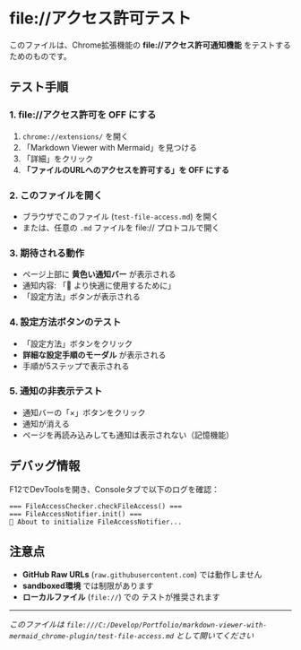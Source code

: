 # file://アクセス許可テスト

このファイルは、Chrome拡張機能の **file://アクセス許可通知機能** をテストするためのものです。

## テスト手順

### 1. file://アクセス許可を **OFF** にする
1. `chrome://extensions/` を開く
2. 「Markdown Viewer with Mermaid」を見つける
3. 「詳細」をクリック
4. **「ファイルのURLへのアクセスを許可する」を OFF にする**

### 2. このファイルを開く
- ブラウザでこのファイル (`test-file-access.md`) を開く
- または、任意の `.md` ファイルを file:// プロトコルで開く

### 3. 期待される動作
- ページ上部に **黄色い通知バー** が表示される
- 通知内容: 「📁 より快適に使用するために」
- 「設定方法」ボタンが表示される

### 4. 設定方法ボタンのテスト
- 「設定方法」ボタンをクリック
- **詳細な設定手順のモーダル** が表示される
- 手順が5ステップで表示される

### 5. 通知の非表示テスト
- 通知バーの「×」ボタンをクリック
- 通知が消える
- ページを再読み込みしても通知は表示されない（記憶機能）

## デバッグ情報

F12でDevToolsを開き、Consoleタブで以下のログを確認：

```
=== FileAccessChecker.checkFileAccess() ===
=== FileAccessNotifier.init() ===
🔔 About to initialize FileAccessNotifier...
```

## 注意点

- **GitHub Raw URLs** (`raw.githubusercontent.com`) では動作しません
- **sandboxed環境** では制限があります
- **ローカルファイル** (`file://`) での テストが推奨されます

---

_このファイルは `file:///C:/Develop/Portfolio/markdown-viewer-with-mermaid_chrome-plugin/test-file-access.md` として開いてください_

